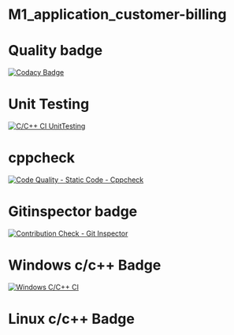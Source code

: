 # M1_application_customer-billing

# Quality badge

[![Codacy Badge](https://app.codacy.com/project/badge/Grade/589d605bc73744d4a9bf0447b9ac3bf6)](https://www.codacy.com/gh/SATHIZ13/M1_application_customer-billing/dashboard?utm_source=github.com&amp;utm_medium=referral&amp;utm_content=SATHIZ13/M1_application_customer-billing&amp;utm_campaign=Badge_Grade)

# Unit Testing
[![C/C++ CI UnitTesting](https://github.com/SATHIZ13/M1_application_customer-billing/actions/workflows/unit_testing.yml/badge.svg)](https://github.com/SATHIZ13/M1_application_customer-billing/actions/workflows/unit_testing.yml)

# cppcheck
[![Code Quality - Static Code - Cppcheck](https://github.com/SATHIZ13/M1_application_customer-billing/actions/workflows/cppcheck.yml/badge.svg)](https://github.com/SATHIZ13/M1_application_customer-billing/actions/workflows/cppcheck.yml)

# Gitinspector badge
[![Contribution Check - Git Inspector](https://github.com/SATHIZ13/M1_application_customer-billing/actions/workflows/gitinspector.yml/badge.svg)](https://github.com/SATHIZ13/M1_application_customer-billing/actions/workflows/gitinspector.yml)

# Windows c/c++ Badge
[![Windows C/C++ CI](https://github.com/SATHIZ13/M1_application_customer-billing/actions/workflows/windows_c-cpp.yml/badge.svg)](https://github.com/SATHIZ13/M1_application_customer-billing/actions/workflows/windows_c-cpp.yml)

# Linux c/c++ Badge

